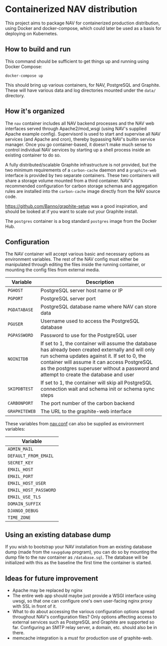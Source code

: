 # Containerized NAV distribution

This project aims to package NAV for containerized production distribution,
using Docker and docker-compose, which could later be used as a basis for
deploying on Kubernetes.


## How to build and run

This command should be sufficient to get things up and running using Docker
Compose:

```
docker-compose up
```

This should bring up various containers, for NAV, PostgreSQL and Graphite.
These will have various data and log directories mounted under the `data/`
directory.

## How it's organized

The `nav` container includes all NAV backend processes and the NAV web
interfaces served through Apache2/mod_wsgi (using NAV's supplied Apache
example config). Supervisord is used to start and supervise all NAV services
(and Apache and cron), thereby bypassing NAV's builtin service manager. Once
you go container-based, it doesn't make much sense to control individual NAV
services by starting up a shell process inside an existing container to do so.

A fully distributed/scalable Graphite infrastructure is not provided, but the
two minimum requirements of a `carbon-cache` daemon and a `graphite-web`
interface is provided by two separate containers. These two containers will
share a storage volume mounted from a third container. NAV's recommended
configuration for carbon storage schemas and aggregation rules are installed
into the `carbon-cache` image directly from the NAV source code.

https://github.com/Banno/graphite-setup was a good inspiration, and should be
looked at if you want to scale out your Graphite install.

The `postgres` container is a bog standard `postgres` image from the Docker
Hub.


## Configuration


The NAV container will accept various basic and necessary options as
environment variables. The rest of the NAV config must either be manipulated
through editing the files inside the running container, or mounting the config
files from external media.

| Variable      | Description                                       |
| ------------- | ------------------------------------------------- |
| `PGHOST`      | PostgreSQL server host name or IP                 |
| `PGPORT`      | PostgreSQL server port                            |
| `PGDATABASE`  | PostgreSQL database name where NAV can store data |
| `PGUSER`      | Username used to access the PostgreSQL database   |
| `PGPASSWORD`  | Password to use for the PostgreSQL user           |
| `NOINITDB`    | If set to 1, the container will assume the database has already been created externally and will only run schema updates against it. If set to 0, the container will assume it can access PostgreSQL as the postgres superuser without a password and attempt to create the database and user   |
| `SKIPDBTEST`    | If set to 1, the container will skip all PostgreSQL connection wait and schema init or schema sync steps |
| `CARBONPORT`  | The port number of the carbon backend             |
| `GRAPHITEWEB` | The URL to the graphite-web interface             |

These variables from
[nav.conf](https://github.com/UNINETT/nav/blob/master/etc/nav.conf) can also
be supplied as environment variables:

| Variable              |
| --------------------- |
| `ADMIN_MAIL`          |
| `DEFAULT_FROM_EMAIL`  |
| `SECRET_KEY`          |
| `EMAIL_HOST`          |
| `EMAIL_PORT`          |
| `EMAIL_HOST_USER`     |
| `EMAIL_HOST_PASSWORD` |
| `EMAIL_USE_TLS`       |
| `DOMAIN_SUFFIX`       |
| `DJANGO_DEBUG`        |
| `TIME_ZONE`           |

## Using an existing database dump

If you wish to bootstrap your NAV installation from an existing database dump
(made from the `navpgdump` program), you can do so by mounting the dump file to
the nav container as `/database.sql`. The database will be initialized with this
as the baseline the first time the container is started.

## Ideas for future improvement

- Apache may be replaced by nginx
- The entire web app should maybe just provide a WSGI interface using uwsgi,
  so that one can configure one's own user-facing nginx proxy with SSL in
  front of it.
- What to do about accessing the various configuration options spread
  throughout NAV's configuration files? Only options affecting access to
  external services such as PostgreSQL and Graphite are supported so far.
  Configuring an SMTP relay server, a domain, etc. should also be in there.
- memcache integration is a *must* for production use of graphite-web.
